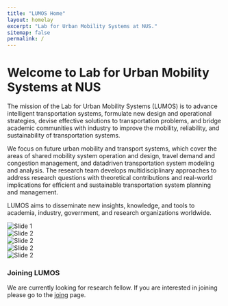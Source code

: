 ```yaml
---
title: "LUMOS Home"
layout: homelay
excerpt: "Lab for Urban Mobility Systems at NUS."
sitemap: false
permalink: /
---
```


# Welcome to Lab for Urban Mobility Systems at NUS

<!-- ![image](https://s3.eu-west-1.amazonaws.com/presspage-production-content/uploads/2580/mit_report-1-103449.jpg){: style="width: 250px; float: left;margin-right: 20px; border: 10px"} -->

The mission of the Lab for Urban Mobility Systems (LUMOS) is to advance intelligent transportation systems, formulate new design and operational strategies, devise effective solutions to transportation problems, and bridge academic communities with industry to improve the mobility, reliability, and sustainability of transportation systems. 

We focus on future urban mobility and transport systems, which cover the areas of shared mobility system operation and design, travel demand and congestion management, and datadriven transportation system modeling and analysis. The research team develops multidisciplinary approaches to address research questions with theoretical contributions and real-world implications for efficient and sustainable transportation system planning and management. 

LUMOS aims to disseminate new insights, knowledge, and tools to academia, industry, government, and research organizations worldwide.

<div class="carousel-inner" markdown="0">
    <div class="item active">
        <img src="{{ site.url }}{{ site.baseurl }}/images/home/mobility-sharing.png" alt="Slide 1" />
    </div>
    <div class="item active">
        <img src="{{ site.url }}{{ site.baseurl }}/images/pubpic/li_2021_ride.png" alt="Slide 2" />
    </div>
    <div class="item active">
        <img src="{{ site.url }}{{ site.baseurl }}/images/pubpic/liu_2015.png" alt="Slide 2" />
    </div>
    <div class="item active">
        <img src="{{ site.url }}{{ site.baseurl }}/images/pubpic/xjh_2022.png" alt="Slide 2" />
    </div>
    <div class="item active">
        <img src="{{ site.url }}{{ site.baseurl }}/images/teampic/team_pic_1.jpg" alt="Slide 2" />
    </div>
    <!-- <div class="item">
        <img src="{{ site.url }}{{ site.baseurl }}/images/slider7001400/SmartTipSide.jpg" alt="Slide 2" />
    </div>
    <div class="item">
        <img src="{{ site.url }}{{ site.baseurl }}/images/slider7001400/SaphireSTM2.jpg" alt="Slide 3" />
    </div>
    <div class="item">
        <img src="{{ site.url }}{{ site.baseurl }}/images/slider7001400/lab.jpg" alt="Slide 4" />
    </div>
    <div class="item">
        <img src="{{ site.url }}{{ site.baseurl }}/images/slider7001400/Fig_Science_Web.jpg" alt="Slide 5" />
    </div>       
     <div class="item">
        <img src="{{ site.url }}{{ site.baseurl }}/images/slider7001400/cake_web.jpg" alt="Slide 6" />
    </div> -->
</div>


### Joining LUMOS
We are currently looking for research fellow. If you are interested in joining please go to the [joing](joing) page. 




